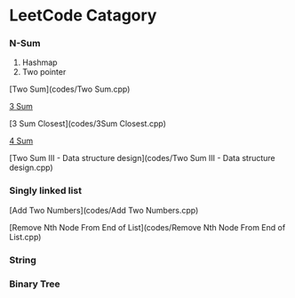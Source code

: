 LeetCode Catagory
========

### N-Sum

1. Hashmap
2. Two pointer

[Two Sum](codes/Two Sum.cpp)

[3 Sum](codes/3Sum.cpp)

[3 Sum Closest](codes/3Sum Closest.cpp)

[4 Sum](codes/4Sum.cpp)

[Two Sum III - Data structure design](codes/Two Sum III - Data structure design.cpp)

### Singly linked list

[Add Two Numbers](codes/Add Two Numbers.cpp)

[Remove Nth Node From End of List](codes/Remove Nth Node From End of List.cpp)

### String


### Binary Tree
